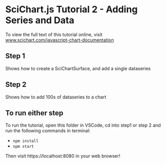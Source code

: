 # SciChart.js Tutorial 2 - Adding Series and Data

To view the full text of this tutorial online, visit www.scichart.com/javascript-chart-documentation

## Step 1

Shows how to create a SciChartSurface, and add a single dataseries

## Step 2

Shows how to add 100s of dataseries to a chart

## To run either step

To run the tutorial, open this folder in VSCode,
cd into step1 or step 2 and run the following commands in terminal:

- `npm install`
- `npm start`

Then visit https://localhost:8080 in your web browser!
